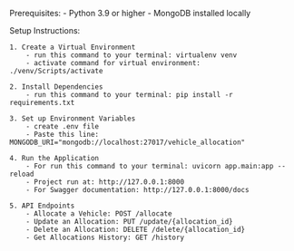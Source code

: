 Prerequisites:
    - Python 3.9 or higher
    - MongoDB installed locally

Setup Instructions:

    1. Create a Virtual Environment
        - run this command to your terminal: virtualenv venv
        - activate command for virtual environment: ./venv/Scripts/activate
    
    2. Install Dependencies
        - run this command to your terminal: pip install -r requirements.txt

    3. Set up Environment Variables
        - create .env file
        - Paste this line: MONGODB_URI="mongodb://localhost:27017/vehicle_allocation"

    4. Run the Application
        - For run this command to your terminal: uvicorn app.main:app --reload
        - Project run at: http://127.0.0.1:8000
        - For Swagger documentation: http://127.0.0.1:8000/docs

    5. API Endpoints
        - Allocate a Vehicle: POST /allocate
        - Update an Allocation: PUT /update/{allocation_id}
        - Delete an Allocation: DELETE /delete/{allocation_id}
        - Get Allocations History: GET /history

    
